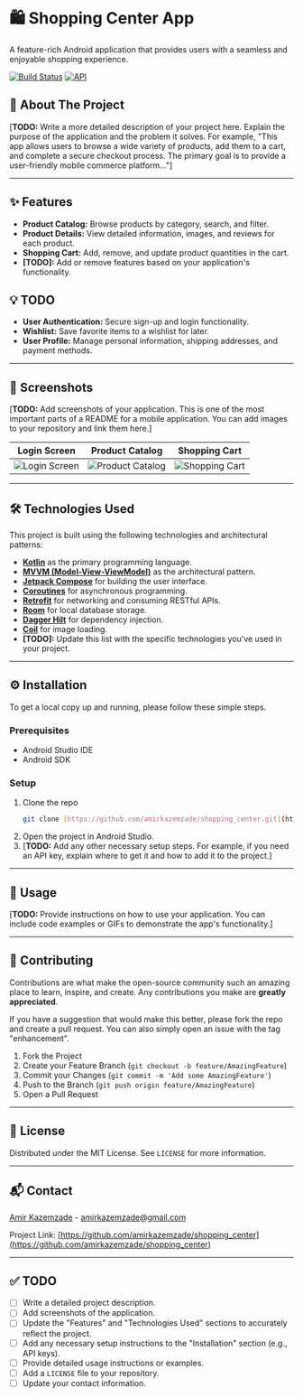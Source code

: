 # 🛍️ Shopping Center App

A feature-rich Android application that provides users with a seamless and enjoyable shopping experience.

[![Build Status](https://img.shields.io/travis/com/amirkazemzade/shopping_center.svg?branch=main)](https://travis-ci.com/amirkazemzade/shopping_center)
[![API](https://img.shields.io/badge/API-21%2B-brightgreen.svg?style=flat)](https://android-arsenal.com/api?level=21)

## 📖 About The Project

[**TODO:** Write a more detailed description of your project here. Explain the purpose of the application and the problem it solves. For example, "This app allows users to browse a wide variety of products, add them to a cart, and complete a secure checkout process. The primary goal is to provide a user-friendly mobile commerce platform..."]

---

## ✨ Features

* **Product Catalog:** Browse products by category, search, and filter.
* **Product Details:** View detailed information, images, and reviews for each product.
* **Shopping Cart:** Add, remove, and update product quantities in the cart.
* **[TODO]:** Add or remove features based on your application's functionality.

## :bulb: TODO
* **User Authentication:** Secure sign-up and login functionality.
* **Wishlist:** Save favorite items to a wishlist for later.
* **User Profile:** Manage personal information, shipping addresses, and payment methods.

---

## 📸 Screenshots

[**TODO:** Add screenshots of your application. This is one of the most important parts of a README for a mobile application. You can add images to your repository and link them here.]

| **Login Screen** | **Product Catalog** | **Shopping Cart** |
| :----------: | :----------: | :----------: |
| ![Login Screen](URL_TO_LOGIN_SCREENSHOT) | ![Product Catalog](URL_TO_PRODUCT_CATALOG_SCREENSHOT) | ![Shopping Cart](URL_TO_SHOPPING_CART_SCREENSHOT) |

---

## 🛠️ Technologies Used

This project is built using the following technologies and architectural patterns:

* **[Kotlin](https://kotlinlang.org/)** as the primary programming language.
* **[MVVM (Model-View-ViewModel)](https://developer.android.com/jetpack/guide)** as the architectural pattern.
* **[Jetpack Compose](https://developer.android.com/jetpack/compose)** for building the user interface.
* **[Coroutines](https://kotlinlang.org/docs/coroutines-overview.html)** for asynchronous programming.
* **[Retrofit](https://square.github.io/retrofit/)** for networking and consuming RESTful APIs.
* **[Room](https://developer.android.com/training/data-storage/room)** for local database storage.
* **[Dagger Hilt](https://dagger.dev/hilt/)** for dependency injection.
* **[Coil](https://coil-kt.github.io/coil/)** for image loading.
* **[TODO]:** Update this list with the specific technologies you've used in your project.

---

## ⚙️ Installation

To get a local copy up and running, please follow these simple steps.

### Prerequisites

* Android Studio IDE
* Android SDK

### Setup

1.  Clone the repo
    ```sh
    git clone [https://github.com/amirkazemzade/shopping_center.git](https://github.com/amirkazemzade/shopping_center.git)
    ```
2.  Open the project in Android Studio.
3.  [**TODO:** Add any other necessary setup steps. For example, if you need an API key, explain where to get it and how to add it to the project.]

---

## 🚀 Usage

[**TODO:** Provide instructions on how to use your application. You can include code examples or GIFs to demonstrate the app's functionality.]

---

## 🤝 Contributing

Contributions are what make the open-source community such an amazing place to learn, inspire, and create. Any contributions you make are **greatly appreciated**.

If you have a suggestion that would make this better, please fork the repo and create a pull request. You can also simply open an issue with the tag "enhancement".

1.  Fork the Project
2.  Create your Feature Branch (`git checkout -b feature/AmazingFeature`)
3.  Commit your Changes (`git commit -m 'Add some AmazingFeature'`)
4.  Push to the Branch (`git push origin feature/AmazingFeature`)
5.  Open a Pull Request

---

## 📜 License

Distributed under the MIT License. See `LICENSE` for more information.

---

## 📬 Contact

[Amir Kazemzade](https://github.com/amirkazemzade) - amirkazemzade@gmail.com

Project Link: [https://github.com/amirkazemzade/shopping_center](https://github.com/amirkazemzade/shopping_center)

---

## ✅ TODO

-   [ ] Write a detailed project description.
-   [ ] Add screenshots of the application.
-   [ ] Update the "Features" and "Technologies Used" sections to accurately reflect the project.
-   [ ] Add any necessary setup instructions to the "Installation" section (e.g., API keys).
-   [ ] Provide detailed usage instructions or examples.
-   [ ] Add a `LICENSE` file to your repository.
-   [ ] Update your contact information.
